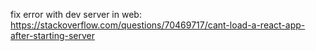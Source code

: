 fix error with dev server in web: https://stackoverflow.com/questions/70469717/cant-load-a-react-app-after-starting-server


